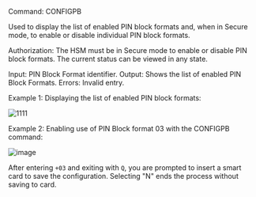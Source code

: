 Command: CONFIGPB

Used to display the list of enabled PIN block formats and, when in Secure mode, to enable or disable individual PIN block formats.

Authorization: The HSM must be in Secure mode to enable or disable PIN block formats. The current status can be viewed in any state.

Input: PIN Block Format identifier.
Output: Shows the list of enabled PIN Block Formats.
Errors: Invalid entry.

Example 1: Displaying the list of enabled PIN block formats:

![1111](https://user-images.githubusercontent.com/77227227/195834979-1a9a3a4b-f4f3-4110-bb22-e222e41d8047.png)

Example 2: Enabling use of PIN Block format 03 with the CONFIGPB command:

![image](https://user-images.githubusercontent.com/77227227/195835560-394e658d-f6a9-452e-addc-837bc5139e89.png)

After entering `+03` and exiting with `Q`, you are prompted to insert a smart card to save the configuration. Selecting "N" ends the process without saving to card.
